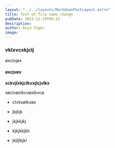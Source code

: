 ```yaml
---
layout: "../../layouts/MarkdownPostLayout.astro"
title: Test of file name change
pubDate: 2023-12-19T09:22
description: 
author: Anja Füger
image: 
---
```


### vklxvcxkjclj

øxclvjøx

#### øxcjvøx







**xckvjlxkjclkvxjlcjvlkx**

xøclvøxlkcvøxlkvcø



* clvkxølkvøx

* jkjkjk

* jkjkkjkj

* kjkjkkjkk

* jkjljlkjkl